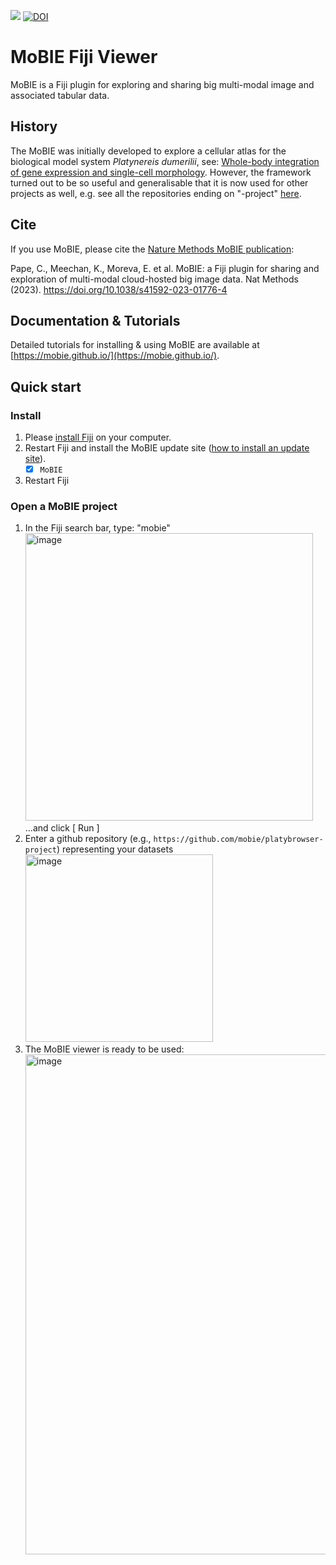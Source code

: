 [![](https://github.com/mobie/mobie-viewer-fiji/actions/workflows/build-main.yml/badge.svg)](https://github.com/mobie/mobie-viewer-fiji/actions/workflows/build-main.yml)
[![DOI](https://zenodo.org/badge/177135630.svg)](https://zenodo.org/badge/latestdoi/177135630)

# MoBIE Fiji Viewer

MoBIE is a Fiji plugin for exploring and sharing big multi-modal image and associated tabular data.

## History

The MoBIE was initially developed to explore a cellular atlas for the biological model system _Platynereis dumerilii_, see: [Whole-body integration of gene expression and single-cell morphology](https://www.sciencedirect.com/science/article/pii/S009286742100876X). However, the framework turned out to be so useful and generalisable that it is now used for other projects as well, e.g. see all the repositories ending on "-project" [here](https://github.com/mobie).

## Cite

If you use MoBIE, please cite the [Nature Methods MoBIE publication](https://www.nature.com/articles/s41592-023-01776-4):

Pape, C., Meechan, K., Moreva, E. et al. MoBIE: a Fiji plugin for sharing and exploration of multi-modal cloud-hosted big image data. Nat Methods (2023). https://doi.org/10.1038/s41592-023-01776-4

<!---
TODO we should also list important dependencies, FIJI, BDV, ?
-->

## Documentation & Tutorials

Detailed tutorials for installing & using MoBIE are available at [https://mobie.github.io/](https://mobie.github.io/).

## Quick start

### Install

1. Please [install Fiji](https://fiji.sc) on your computer.
2. Restart Fiji and install the MoBIE update site ([how to install an update site](https://imagej.net/Following_an_update_site#Introduction)).
    - [X] `MoBIE`
3. Restart Fiji

### Open a MoBIE project

1. In the Fiji search bar, type: "mobie"<br> <img width="460" alt="image" src="https://user-images.githubusercontent.com/2157566/86445323-79dfea00-bd12-11ea-8884-5e50a08660d0.png"> <br> ...and click [ Run ]
2. Enter a github repository (e.g., `https://github.com/mobie/platybrowser-project`) representing your datasets <br><img width="300" alt="image" src="https://user-images.githubusercontent.com/2157566/86445504-cdeace80-bd12-11ea-996a-4a6d5d58ccc7.png">
3. The MoBIE viewer is ready to be used:<br><img width="800" alt="image" src="https://user-images.githubusercontent.com/2157566/86445771-42be0880-bd13-11ea-9627-cd1ee7b62a99.png">
